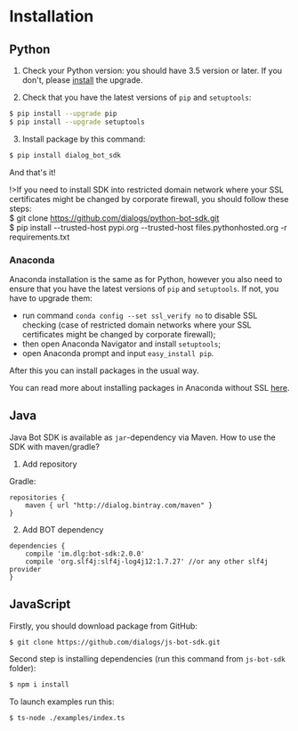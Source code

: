 # Installation

## Python

1. Check your Python version: you should have 3.5 version or later. If you don't, please [install](https://www.python.org/downloads/) the upgrade.

2. Check that you have the latest versions of ``pip`` and ``setuptools``:

```bash
$ pip install --upgrade pip
$ pip install --upgrade setuptools
```
3. Install package by this command:

```bash
$ pip install dialog_bot_sdk
```

And that's it!

!>If you need to install SDK into restricted domain network where your SSL certificates might be changed by corporate firewall,
    you should follow these steps:<br>
   $ git clone https://github.com/dialogs/python-bot-sdk.git<br>
   $ pip install --trusted-host pypi.org --trusted-host files.pythonhosted.org -r requirements.txt


### Anaconda

Anaconda installation is the same as for Python, however you also need to ensure that you have
the latest versions of ``pip`` and ``setuptools``. If not, you have to upgrade them:
* run command ``conda config --set ssl_verify no`` to disable SSL checking
(case of restricted domain networks where your SSL certificates
might be changed by corporate firewall);
* then open Anaconda Navigator and install ``setuptools``;
* open Anaconda prompt and input ``easy_install pip``.

After this you can install packages in the usual way.

You can read more about installing packages in Anaconda without
SSL [here](http://seanlaw.github.io/2015/12/23/fetching-conda-packages-behind-a-firewall/).

## Java

Java Bot SDK is available as ``jar``-dependency via Maven. How to use the SDK with maven/gradle?

1. Add repository

Gradle:
```
repositories {
    maven { url "http://dialog.bintray.com/maven" }
}
```

2. Add BOT dependency

```
dependencies {
    compile 'im.dlg:bot-sdk:2.0.0'
    compile 'org.slf4j:slf4j-log4j12:1.7.27' //or any other slf4j provider
}
```


## JavaScript

Firstly, you should download package from GitHub:

```bash
$ git clone https://github.com/dialogs/js-bot-sdk.git
```

Second step is installing dependencies (run this command from `js-bot-sdk` folder):

```bash
$ npm i install
```

To launch examples run this:

```bash
$ ts-node ./examples/index.ts
```
